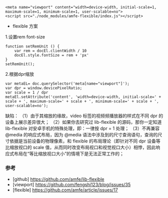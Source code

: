 ```
<meta name="viewport" content="width=device-width, initial-scale=1, maximum-scale=1, minimum-scale=1, user-scalable=no">
<script src="./node_modules/amfe-flexible/index.js"></script>

```

* flexible 方案

1.设置rem font-size

```
function setRemUnit () {
    var rem = docEl.clientWidth / 10
    docEl.style.fontSize = rem + 'px'
}
setRemUnit();

```


2.根据dpr缩放

```
var metaEL= doc.querySelector('meta[name="viewport"]');
var dpr = window.devicePixelRatio;
var scale = 1 / dpr
metaEl.setAttribute('content', 'width=device-width, initial-scale=' + scale + ', maximum-scale=' + scale + ', minimum-scale=' + scale + ', user-scalable=no'); 

```

缺陷：
（1）由于其缩放的缘故，video 标签的视频频播放器的样式在不同 dpr 的设备上展示差异很大；
（2）如果你去研究过 lib-flexible 的源码，那你一定知道 lib-flexible 对安卓手机的特殊处理，即：一律按 dpr = 1 处理；
（3）不再兼容 @media 的响应式布局，因为 @media 语法中涉及到的尺寸查询语句，查询的尺寸依据是当前设备的物理像素，和 flexible 的布局理论（即针对不同 dpr 设备等比缩放视口的 scale 值，从而同时改变布局视口和视觉视口大小）相悖，因此响应式布局在“等比缩放视口大小”的情境下是无法正常工作的；

### 参考

* [github] https://github.com/amfe/lib-flexible
* [viewport] https://github.com/fengshi123/blog/issues/35
* [flexible] https://github.com/amfe/article/issues/17